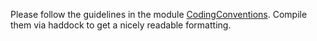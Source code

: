 Please follow the guidelines in the module [CodingConventions](src/CodingConventions.hs).
Compile them via haddock to get a nicely readable formatting.
